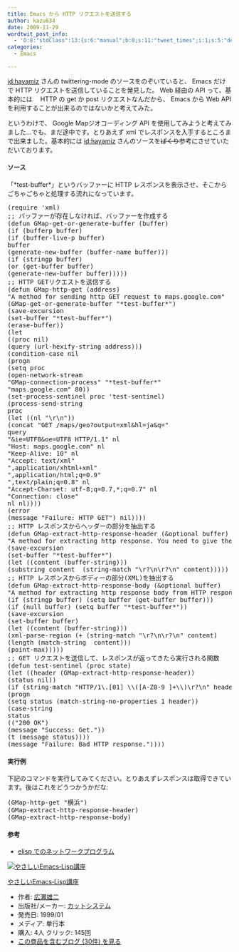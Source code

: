 ```yaml
---
title: Emacs から HTTP リクエストを送信する
author: kazu634
date: 2009-11-29
wordtwit_post_info:
  - 'O:8:"stdClass":13:{s:6:"manual";b:0;s:11:"tweet_times";i:1;s:5:"delay";i:0;s:7:"enabled";i:1;s:10:"separation";s:2:"60";s:7:"version";s:3:"3.7";s:14:"tweet_template";b:0;s:6:"status";i:2;s:6:"result";a:0:{}s:13:"tweet_counter";i:2;s:13:"tweet_log_ids";a:1:{i:0;i:4957;}s:9:"hash_tags";a:0:{}s:8:"accounts";a:1:{i:0;s:7:"kazu634";}}'
categories:
  - Emacs

---
```

<div class="section">
<p>
<a href="http://d.hatena.ne.jp/hayamiz/" onclick="__gaTracker('send', 'event', 'outbound-article', 'http://d.hatena.ne.jp/hayamiz/', 'id:hayamiz');">id:hayamiz</a> さんの twittering-mode のソースをのぞいていると、 Emacs だけで HTTP リクエストを送信していることを発見した。 Web 経由の API って、基本的には 　HTTP の get か post リクエストなんだから、 Emacs から Web API を利用することが出来るのではないかと考えてみた。
</p>
  
<p>
    というわけで、 Google Mapジオコーディング API を使用してみようと考えてみました…でも、まだ途中です。とりあえず xml でレスポンスを入手するところまで出来ました。基本的には <a href="http://d.hatena.ne.jp/hayamiz/" onclick="__gaTracker('send', 'event', 'outbound-article', 'http://d.hatena.ne.jp/hayamiz/', 'id:hayamiz');">id:hayamiz</a> さんのソースを<strike>ぱくり</strike>参考にさせていただいております。
</p>
  
<h4>
    ソース
</h4>
  
<p>
    「*test-buffer*」というバッファーに HTTP レスポンスを表示させ、そこからごちゃごちゃと処理する流れになっています。
</p>
  
<pre class="syntax-highlight">
<span class="synSpecial">(</span><span class="synStatement">require</span> <span class="synSpecial">'</span><span class="synIdentifier">xml</span><span class="synSpecial">)</span>
<span class="synComment">;; バッファーが存在しなければ、バッファーを作成する</span>
<span class="synSpecial">(</span><span class="synStatement">defun</span> GMap-get-or-generate-buffer <span class="synSpecial">(</span>buffer<span class="synSpecial">)</span>
<span class="synSpecial">(</span><span class="synStatement">if</span> <span class="synSpecial">(</span>bufferp buffer<span class="synSpecial">)</span>
<span class="synSpecial">(</span><span class="synStatement">if</span> <span class="synSpecial">(</span>buffer-live-p buffer<span class="synSpecial">)</span>
buffer
<span class="synSpecial">(</span>generate-new-buffer <span class="synSpecial">(</span>buffer-name buffer<span class="synSpecial">)))</span>
<span class="synSpecial">(</span><span class="synStatement">if</span> <span class="synSpecial">(</span><span class="synStatement">stringp</span> buffer<span class="synSpecial">)</span>
<span class="synSpecial">(</span><span class="synStatement">or</span> <span class="synSpecial">(</span>get-buffer buffer<span class="synSpecial">)</span>
<span class="synSpecial">(</span>generate-new-buffer buffer<span class="synSpecial">)))))</span>
<span class="synComment">;; HTTP GETリクエストを送信する</span>
<span class="synSpecial">(</span><span class="synStatement">defun</span> GMap-http-get <span class="synSpecial">(</span>address<span class="synSpecial">)</span>
<span class="synConstant">&#34;A method for sending http GET request to maps.google.com&#34;</span>
<span class="synSpecial">(</span>GMap-get-or-generate-buffer <span class="synConstant">&#34;*test-buffer*&#34;</span><span class="synSpecial">)</span>
<span class="synSpecial">(</span>save-excursion
<span class="synSpecial">(</span>set-buffer <span class="synConstant">&#34;*test-buffer*&#34;</span><span class="synSpecial">)</span>
<span class="synSpecial">(</span>erase-buffer<span class="synSpecial">))</span>
<span class="synSpecial">(</span><span class="synStatement">let</span>
<span class="synSpecial">((</span>proc <span class="synStatement">nil</span><span class="synSpecial">)</span>
<span class="synSpecial">(</span>query <span class="synSpecial">(</span>url-hexify-string address<span class="synSpecial">)))</span>
<span class="synSpecial">(</span>condition-case <span class="synStatement">nil</span>
<span class="synSpecial">(</span><span class="synStatement">progn</span>
<span class="synSpecial">(</span><span class="synStatement">setq</span> proc
<span class="synSpecial">(</span>open-network-stream
<span class="synConstant">&#34;GMap-connection-process&#34;</span> <span class="synConstant">&#34;*test-buffer*&#34;</span>
<span class="synConstant">&#34;maps.google.com&#34;</span> <span class="synConstant">80</span><span class="synSpecial">))</span>
<span class="synSpecial">(</span>set-process-sentinel proc <span class="synSpecial">'</span><span class="synIdentifier">test-sentinel</span><span class="synSpecial">)</span>
<span class="synSpecial">(</span>process-send-string
proc
<span class="synSpecial">(</span><span class="synStatement">let</span> <span class="synSpecial">((</span>nl <span class="synConstant">&#34;\r\n&#34;</span><span class="synSpecial">))</span>
<span class="synSpecial">(</span>concat <span class="synConstant">&#34;GET /maps/geo?output=xml&#38;hl=ja&#38;q=&#34;</span>
query
<span class="synConstant">&#34;&#38;ie=UTF8&#38;oe=UTF8 HTTP/1.1&#34;</span> nl
<span class="synConstant">&#34;Host: maps.google.com&#34;</span> nl
<span class="synConstant">&#34;Keep-Alive: 10&#34;</span> nl
<span class="synConstant">&#34;Accept: text/xml&#34;</span>
<span class="synConstant">&#34;,application/xhtml+xml&#34;</span>
<span class="synConstant">&#34;,application/html;q=0.9&#34;</span>
<span class="synConstant">&#34;,text/plain;q=0.8&#34;</span> nl
<span class="synConstant">&#34;Accept-Charset: utf-8;q=0.7,*;q=0.7&#34;</span> nl
<span class="synConstant">&#34;Connection: close&#34;</span>
nl nl<span class="synSpecial">))))</span>
<span class="synSpecial">(</span><span class="synStatement">error</span>
<span class="synSpecial">(</span>message <span class="synConstant">&#34;Failure: HTTP GET&#34;</span><span class="synSpecial">)</span> <span class="synStatement">nil</span><span class="synSpecial">))))</span>
<span class="synComment">;; HTTP レスポンスからヘッダーの部分を抽出する</span>
<span class="synSpecial">(</span><span class="synStatement">defun</span> GMap-extract-http-response-header <span class="synSpecial">(</span>&#38;optional buffer<span class="synSpecial">)</span>
<span class="synConstant">&#34;A method for extracting http response. You need to give the buffer name as the argument.&#34;</span>
<span class="synSpecial">(</span>save-excursion
<span class="synSpecial">(</span>set-buffer <span class="synConstant">&#34;*test-buffer*&#34;</span><span class="synSpecial">)</span>
<span class="synSpecial">(</span><span class="synStatement">let</span> <span class="synSpecial">((</span>content <span class="synSpecial">(</span>buffer-string<span class="synSpecial">)))</span>
<span class="synSpecial">(</span>substring content <span class="synConstant"></span> <span class="synSpecial">(</span>string-match <span class="synConstant">&#34;\r?\n\r?\n&#34;</span> content<span class="synSpecial">)))))</span>
<span class="synComment">;; HTTP レスポンスからボディーの部分(XML)を抽出する</span>
<span class="synSpecial">(</span><span class="synStatement">defun</span> GMap-extract-http-response-body <span class="synSpecial">(</span>&#38;optional buffer<span class="synSpecial">)</span>
<span class="synConstant">&#34;A method for extracting http response body from HTTP response.&#34;</span>
<span class="synSpecial">(</span><span class="synStatement">if</span> <span class="synSpecial">(</span><span class="synStatement">stringp</span> buffer<span class="synSpecial">)</span> <span class="synSpecial">(</span><span class="synStatement">setq</span> buffer <span class="synSpecial">(</span>get-buffer buffer<span class="synSpecial">)))</span>
<span class="synSpecial">(</span><span class="synStatement">if</span> <span class="synSpecial">(</span><span class="synStatement">null</span> buffer<span class="synSpecial">)</span> <span class="synSpecial">(</span><span class="synStatement">setq</span> buffer <span class="synConstant">&#34;*test-buffer*&#34;</span><span class="synSpecial">))</span>
<span class="synSpecial">(</span>save-excursion
<span class="synSpecial">(</span>set-buffer buffer<span class="synSpecial">)</span>
<span class="synSpecial">(</span><span class="synStatement">let</span> <span class="synSpecial">((</span>content <span class="synSpecial">(</span>buffer-string<span class="synSpecial">)))</span>
<span class="synSpecial">(</span>xml-parse-region <span class="synSpecial">(</span><span class="synStatement">+</span> <span class="synSpecial">(</span>string-match <span class="synConstant">&#34;\r?\n\r?\n&#34;</span> content<span class="synSpecial">)</span>
<span class="synSpecial">(</span><span class="synStatement">length</span> <span class="synSpecial">(</span>match-string <span class="synConstant"></span> content<span class="synSpecial">)))</span>
<span class="synSpecial">(</span>point-max<span class="synSpecial">)))))</span>
<span class="synComment">;; GET リクエストを送信して、レスポンスが返ってきたら実行される関数</span>
<span class="synSpecial">(</span><span class="synStatement">defun</span> test-sentinel <span class="synSpecial">(</span>proc state<span class="synSpecial">)</span>
<span class="synSpecial">(</span><span class="synStatement">let</span> <span class="synSpecial">((</span>header <span class="synSpecial">(</span>GMap-extract-http-response-header<span class="synSpecial">))</span>
<span class="synSpecial">(</span>status <span class="synStatement">nil</span><span class="synSpecial">))</span>
<span class="synSpecial">(</span><span class="synStatement">if</span> <span class="synSpecial">(</span>string-match <span class="synConstant">&#34;HTTP/1\.[01] \\([A-Z0-9 ]+\\)\r?\n&#34;</span> header<span class="synSpecial">)</span>
<span class="synSpecial">(</span><span class="synStatement">progn</span>
<span class="synSpecial">(</span><span class="synStatement">setq</span> status <span class="synSpecial">(</span>match-string-no-properties <span class="synConstant">1</span> header<span class="synSpecial">))</span>
<span class="synSpecial">(</span>case-string
status
<span class="synSpecial">((</span><span class="synConstant">&#34;200 OK&#34;</span><span class="synSpecial">)</span>
<span class="synSpecial">(</span>message <span class="synConstant">&#34;Success: Get.&#34;</span><span class="synSpecial">))</span>
<span class="synSpecial">(</span><span class="synStatement">t</span> <span class="synSpecial">(</span>message status<span class="synSpecial">))))</span>
<span class="synSpecial">(</span>message <span class="synConstant">&#34;Failure: Bad HTTP response.&#34;</span><span class="synSpecial">))))</span>
</pre>
  
<p>
</p>
  
<h4>
    実行例
</h4>
  
<p>
    下記のコマンドを実行してみてください。とりあえずレスポンスは取得できています。後はこれをどうつかうかだな:
</p>
  
<pre class="syntax-highlight">
<span class="synSpecial">(</span>GMap-http-get <span class="synConstant">&#34;横浜&#34;</span><span class="synSpecial">)</span>
<span class="synSpecial">(</span>GMap-extract-http-response-header<span class="synSpecial">)</span>
<span class="synSpecial">(</span>GMap-extract-http-response-body<span class="synSpecial">)</span>
</pre>
  
<h4>
    参考
</h4>
  
<ul>
<li>
<a href="http://www.asahi-net.or.jp/~pw9s-szk/emacs/elisp_net.html" onclick="__gaTracker('send', 'event', 'outbound-article', 'http://www.asahi-net.or.jp/~pw9s-szk/emacs/elisp_net.html', 'elisp でのネットワークプログラム');" target="_blank">elisp でのネットワークプログラム</a>
</li>
</ul>
  
<div class="hatena-asin-detail">
<a href="http://www.amazon.co.jp/dp/4906391702/?tag=hatena_st1-22&ascsubtag=d-7ibv" onclick="__gaTracker('send', 'event', 'outbound-article', 'http://www.amazon.co.jp/dp/4906391702/?tag=hatena_st1-22&ascsubtag=d-7ibv', '');"><img src="https://images-na.ssl-images-amazon.com/images/I/51C4N4SHT7L._SL160_.jpg" class="hatena-asin-detail-image" alt="やさしいEmacs‐Lisp講座" title="やさしいEmacs‐Lisp講座" /></a></p> 
    
<div class="hatena-asin-detail-info">
<p class="hatena-asin-detail-title">
<a href="http://www.amazon.co.jp/dp/4906391702/?tag=hatena_st1-22&ascsubtag=d-7ibv" onclick="__gaTracker('send', 'event', 'outbound-article', 'http://www.amazon.co.jp/dp/4906391702/?tag=hatena_st1-22&ascsubtag=d-7ibv', 'やさしいEmacs‐Lisp講座');">やさしいEmacs‐Lisp講座</a>
</p>
      
<ul>
<li>
<span class="hatena-asin-detail-label">作者:</span> <a href="http://d.hatena.ne.jp/keyword/%B9%AD%C0%A5%CD%BA%C6%F3" onclick="__gaTracker('send', 'event', 'outbound-article', 'http://d.hatena.ne.jp/keyword/%B9%AD%C0%A5%CD%BA%C6%F3', '広瀬雄二');" class="keyword">広瀬雄二</a>
</li>
<li>
<span class="hatena-asin-detail-label">出版社/メーカー:</span> <a href="http://d.hatena.ne.jp/keyword/%A5%AB%A5%C3%A5%C8%A5%B7%A5%B9%A5%C6%A5%E0" onclick="__gaTracker('send', 'event', 'outbound-article', 'http://d.hatena.ne.jp/keyword/%A5%AB%A5%C3%A5%C8%A5%B7%A5%B9%A5%C6%A5%E0', 'カットシステム');" class="keyword">カットシステム</a>
</li>
<li>
<span class="hatena-asin-detail-label">発売日:</span> 1999/01
</li>
<li>
<span class="hatena-asin-detail-label">メディア:</span> 単行本
</li>
<li>
<span class="hatena-asin-detail-label">購入</span>: 4人 <span class="hatena-asin-detail-label">クリック</span>: 145回
</li>
<li>
<a href="http://d.hatena.ne.jp/asin/4906391702" onclick="__gaTracker('send', 'event', 'outbound-article', 'http://d.hatena.ne.jp/asin/4906391702', 'この商品を含むブログ (30件) を見る');" target="_blank">この商品を含むブログ (30件) を見る</a>
</li>
</ul>
</div>
    
<div class="hatena-asin-detail-foot">
</div>
</div>
</div>
